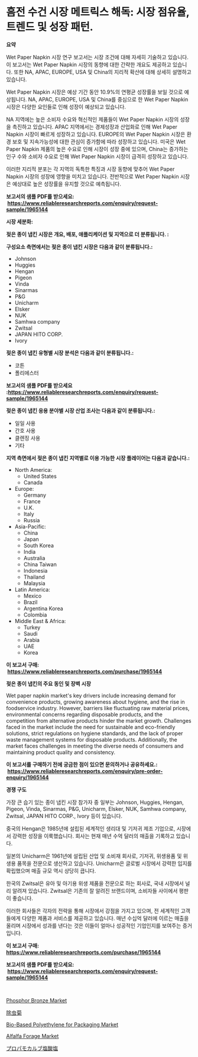 <p><h1>흠전 수건 시장 메트릭스 해독: 시장 점유율, 트렌드 및 성장 패턴.</h1></p><p><strong>요약</strong></p>
<p><p>Wet Paper Napkin 시장 연구 보고서는 시장 조건에 대해 자세히 기술하고 있습니다. 이 보고서는 Wet Paper Napkin 시장의 동향에 대한 간략한 개요도 제공하고 있습니다. 또한 NA, APAC, EUROPE, USA 및 China의 지리적 확산에 대해 상세히 설명하고 있습니다.</p><p>Wet Paper Napkin 시장은 예상 기간 동안 10.9%의 연평균 성장률을 보일 것으로 예상됩니다. NA, APAC, EUROPE, USA 및 China를 중심으로 한 Wet Paper Napkin 시장은 다양한 요인들로 인해 성장이 예상되고 있습니다.</p><p>NA 지역에는 높은 소비자 수요와 혁신적인 제품들이 Wet Paper Napkin 시장의 성장을 촉진하고 있습니다. APAC 지역에서는 경제성장과 산업화로 인해 Wet Paper Napkin 시장이 빠르게 성장하고 있습니다. EUROPE의 Wet Paper Napkin 시장은 환경 보호 및 지속가능성에 대한 관심이 증가함에 따라 성장하고 있습니다. 미국은 Wet Paper Napkin 제품의 높은 수요로 인해 시장이 성장 중에 있으며, China는 증가하는 인구 수와 소비자 수요로 인해 Wet Paper Napkin 시장이 급격히 성장하고 있습니다.</p><p>이러한 지리적 분포는 각 지역의 독특한 특징과 시장 동향에 맞추어 Wet Paper Napkin 시장의 성장에 영향을 미치고 있습니다. 전반적으로 Wet Paper Napkin 시장은 예상대로 높은 성장률을 유지할 것으로 예측됩니다.</p></p>
<p><strong>보고서의 샘플 PDF를 받으세요: &nbsp;<a href="https://www.reliableresearchreports.com/enquiry/request-sample/1965144">https://www.reliableresearchreports.com/enquiry/request-sample/1965144</a></strong></p>
<p><strong>시장 세분화:</strong></p>
<p><strong> 젖은 종이 냅킨 시장은 개요, 배포, 애플리케이션 및 지역으로 더 분류됩니다. :</strong></p>
<p><strong>구성요소 측면에서는 젖은 종이 냅킨 시장은 다음과 같이 분류됩니다.:</strong></p>
<p><ul><li>Johnson</li><li>Huggies</li><li>Hengan</li><li>Pigeon</li><li>Vinda</li><li>Sinarmas</li><li>P&G</li><li>Unicharm</li><li>Elsker</li><li>NUK</li><li>Samhwa company</li><li>Zwitsal</li><li>JAPAN HITO CORP.</li><li>Ivory</li></ul></p>
<p><strong> 젖은 종이 냅킨 유형별 시장 분석은 다음과 같이 분류됩니다.:</strong></p>
<p><ul><li>코튼</li><li>폴리에스터</li></ul></p>
<p><strong>보고서의 샘플 PDF를 받으세요 :<a href="https://www.reliableresearchreports.com/enquiry/request-sample/1965144">https://www.reliableresearchreports.com/enquiry/request-sample/1965144</a></strong></p>
<p><strong> 젖은 종이 냅킨 응용 분야별 시장 산업 조사는 다음과 같이 분류됩니다.:</strong></p>
<p><ul><li>일일 사용</li><li>간호 사용</li><li>클렌징 사용</li><li>기타</li></ul></p>
<p><strong>지역 측면에서 젖은 종이 냅킨 지역별로 이용 가능한 시장 플레이어는 다음과 같습니다.:</strong></p>
<p><ul>
    <li>
        North America:
        <ul>
            <li>United States</li>
            <li>Canada</li>
        </ul>
    </li>
    <li>
        Europe:
        <ul>
            <li>Germany</li>
            <li>France</li>
            <li>U.K.</li>
            <li>Italy</li>
            <li>Russia</li>
        </ul>
    </li>
    <li>
        Asia-Pacific:
        <ul>
            <li>China</li>
            <li>Japan</li>
            <li>South Korea</li>
            <li>India</li>
            <li>Australia</li>
            <li>China Taiwan</li>
            <li>Indonesia</li>
            <li>Thailand</li>
            <li>Malaysia</li>
        </ul>
    </li>
    <li>
        Latin America:
        <ul>
            <li>Mexico</li>
            <li>Brazil</li>
            <li>Argentina Korea</li>
            <li>Colombia</li>
        </ul>
    </li>
    <li>
        Middle East & Africa:
        <ul>
            <li>Turkey</li>
            <li>Saudi</li>
            <li>Arabia</li>
            <li>UAE</li>
            <li>Korea</li>
        </ul>
    </li>
    </ul></p>
<p><strong>이 보고서 구매: &nbsp;<a href="https://www.reliableresearchreports.com/purchase/1965144">https://www.reliableresearchreports.com/purchase/1965144</a></strong></p>
<p><strong>젖은 종이 냅킨의 주요 동인 및 장벽 시장</strong></p>
<p><p>Wet paper napkin market's key drivers include increasing demand for convenience products, growing awareness about hygiene, and the rise in foodservice industry. However, barriers like fluctuating raw material prices, environmental concerns regarding disposable products, and the competition from alternative products hinder the market growth. Challenges faced in the market include the need for sustainable and eco-friendly solutions, strict regulations on hygiene standards, and the lack of proper waste management systems for disposable products. Additionally, the market faces challenges in meeting the diverse needs of consumers and maintaining product quality and consistency.</p></p>
<p><strong>이 보고서를 구매하기 전에 궁금한 점이 있으면 문의하거나 공유하세요.: &nbsp;<a href="https://www.reliableresearchreports.com/enquiry/pre-order-enquiry/1965144">https://www.reliableresearchreports.com/enquiry/pre-order-enquiry/1965144</a></strong></p>
<p><strong>경쟁 구도</strong></p>
<p><p>가장 큰 습기 있는 종이 냅킨 시장 참가자 중 일부는 Johnson, Huggies, Hengan, Pigeon, Vinda, Sinarmas, P&G, Unicharm, Elsker, NUK, Samhwa company, Zwitsal, JAPAN HITO CORP., Ivory 등이 있습니다.</p><p>중국의 Hengan은 1985년에 설립된 세계적인 생리대 및 기저귀 제조 기업으로, 시장에서 강력한 성장을 이룩했습니다. 회사는 현재 매년 수억 달러의 매출을 기록하고 있습니다.</p><p>일본의 Unicharm은 1961년에 설립된 산업 및 소비재 회사로, 기저귀, 위생용품 및 위생용 품목을 전문으로 생산하고 있습니다. Unicharm은 글로벌 시장에서 강력한 입지를 확립했으며 매출 규모 역시 상당히 큽니다.</p><p>한국의 Zwitsal은 유아 및 아기용 위생 제품을 전문으로 하는 회사로, 국내 시장에서 널리 알려져 있습니다. Zwitsal은 기존의 잘 알려진 브랜드이며, 소비자들 사이에서 평판이 좋습니다.</p><p>이러한 회사들은 각자의 전략을 통해 시장에서 강점을 가지고 있으며, 전 세계적인 고객들에게 다양한 제품과 서비스를 제공하고 있습니다. 매년 수십억 달러에 이르는 매출을 올리며 시장에서 성과를 낸다는 것은 이들이 얼마나 성공적인 기업인지를 보여주는 증거입니다.</p></p>
<p><strong>이 보고서 구매: &nbsp; <a href="https://www.reliableresearchreports.com/purchase/1965144">https://www.reliableresearchreports.com/purchase/1965144</a></strong></p>
<p><strong>보고서의 샘플 PDF를 받으세요: &nbsp;<a href="https://www.reliableresearchreports.com/enquiry/request-sample/1965144">https://www.reliableresearchreports.com/enquiry/request-sample/1965144</a></strong><strong></strong></p>
<p>&nbsp;</p>
<p><p><a href="https://github.com/RickHolmes3/Market-Research-Report-List-3/blob/main/phosphor-bronze-market.md">Phosphor Bronze Market</a></p><p><a href="https://github.com/cnnriuez22368/Market-Research-Report-List-1/blob/main/5791450191038.md">除虫菊</a></p><p><a href="https://view.publitas.com/reportprime-1/bio-based-polyethylene-for-packaging-market-size-share-trends-analysis-report-by-material-by-type-by-end-user-by-region-and-segment-forecasts-2023-2030/">Bio-Based Polyethylene for Packaging Market</a></p><p><a href="https://issuu.com/reportprime-2/docs/alfalfa-forage-market-size-2030.pptx">Alfalfa Forage Market</a></p><p><a href="https://github.com/zekaoe592392/Market-Research-Report-List-1/blob/main/5504395191037.md">プロパモカルブ塩酸塩</a></p></p>